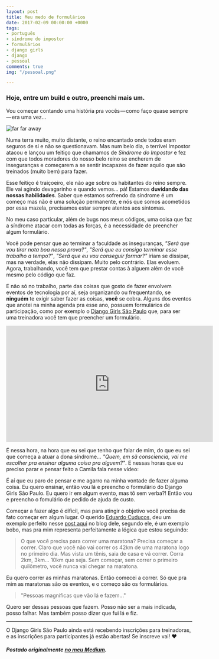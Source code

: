 ```yaml
---
layout: post
title: Meu medo de formulários
date: 2017-02-09 00:00:00 +0000
tags:
- português
- síndrome do impostor
- formulários
- django girls
- django
- pessoal
comments: true
img: "/pessoal.png"

---
```

### Hoje, entre um build e outro, preenchi mais um.

Vou começar contando uma história pra vocês — como faço quase sempre — era uma vez…

![far far away](https://vignette.wikia.nocookie.net/shrek/images/1/1f/Far_Far_Away_Sign_Shrek.jpg/revision/latest?cb=20110530035520)

Numa terra muito, muito distante, o reino encantado onde todos eram seguros de si e não se questionavam. Mas num belo dia, o terrível Impostor atacou e lançou um feitiço que chamamos de _Síndrome do Impostor_ e fez com que todos moradores do nosso belo reino se encherem de inseguranças e começarem a se sentir incapazes de fazer aquilo que são treinados (muito bem) para fazer.

Esse feitiço é traiçoeiro, ele não age sobre os habitantes do reino sempre. Ele vai agindo devagarinho e quando vemos… pá! Estamos **duvidando das nossas habilidades**. Saber que estamos sofrendo da síndrome é um começo mas não é uma solução permanente, e nós que somos acometidos por essa mazela, precisamos estar sempre atentos aos sintomas.

No meu caso particular, além de bugs nos meus códigos, uma coisa que faz a síndrome atacar com todas as forças, é a necessidade de preencher algum formulário.

Você pode pensar que ao terminar a faculdade as inseguranças, _"Será que vou tirar nota boa nessa prova?"_, _"Será que eu consigo terminar esse trabalho a tempo?"_, _"Será que eu vou conseguir formar?"_ iriam se dissipar, mas na verdade, elas não dissipam. Muito pelo contrário. Elas evoluem. Agora, trabalhando, você tem que prestar contas à alguem além de você mesmo pelo código que faz.

E não só no trabalho, parte das coisas que gosto de fazer envolvem eventos de tecnologia por aí, seja organizando ou frequentando, se **ninguém** te exigir saber fazer as coisas, **você** se cobra. Alguns dos eventos que anotei na minha agenda pra esse ano, possuem formulários de participação, como por exemplo o [Django Girls São Paulo](https://djangogirls.org/saopaulo/) que, para ser uma treinadora você tem que preencher um formulário.

<iframe width="560" height="315" src="https://www.youtube.com/embed/e8aWZKB4tKI" frameborder="0" allowfullscreen></iframe>

É nessa hora, na hora que eu sei que tenho que falar de mim, do que eu sei que começa a atuar a dona síndrome… _"Quem, em sã consciencia, vai me escolher pra ensinar alguma coisa pra alguem?"_. E nessas horas que eu preciso parar e pensar feito a Camila fala nesse vídeo:

É aí que eu paro de pensar e me agarro na minha vontade de fazer alguma coisa. Eu quero ensinar, então vou lá e preencho o formulário do Django Girls São Paulo. Eu quero ir em algum evento, mas tô sem verba?! Então vou e preencho o fomulário de pedido de ajuda de custo.

Começar a fazer algo é díficil, mas para atingir o objetivo você precisa de fato começar em algum lugar. O querido [Eduardo Cuducos](http://cuducos.me/), deu um exemplo perfeito nesse [post aqui](http://cuducos.me/2016/05/13/autonomia-meus-ultimos-10-anos.html) no blog dele, segundo ele, é um exemplo bobo, mas pra mim representa perfeitamente a lógica que estou seguindo:

>O que você precisa para correr uma maratona? Precisa começar a correr. Claro que você não vai correr os 42km de uma maratona logo no primeiro dia. Mas vista um tênis, saia de casa e vá correr. Corra 2km, 3km… 10km que seja. Sem começar, sem correr o primeiro quilômetro, você nunca vai chegar na maratona.

Eu quero correr as minhas maratonas. Então comecei a correr. Só que pra mim as maratonas são os eventos, e o começo são os formulários.

> "Pessoas magníficas que vão lá e fazem…"

Quero ser dessas pessoas que fazem. Posso não ser a mais indicada, posso falhar. Mas também posso dizer que fui lá e fiz.

----

O Django Girls São Paulo ainda está recebendo inscrições para treinadoras, e as inscrições para participantes já estão abertas! Se inscreve vai! ❤️

##### Postado originalmente [no meu Medium](https://medium.com/@jessicatemporal/meu-medo-de-formulários-812ad025bbca).